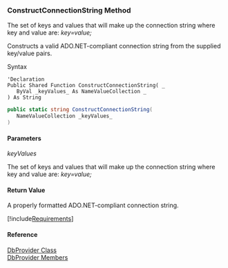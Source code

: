 ﻿### ConstructConnectionString Method

The set of keys and values that will make up the connection string where key and value are: _key=value;_

Constructs a valid ADO.NET-compliant connection string from the supplied key/value pairs.

Syntax

```vbnet
'Declaration
Public Shared Function ConstructConnectionString( _
   ByVal _keyValues_ As NameValueCollection _
) As String
```

```csharp
public static string ConstructConnectionString( 
   NameValueCollection _keyValues_
)
```

#### Parameters

_keyValues_

The set of keys and values that will make up the connection string where key and value are: _key=value;_

#### Return Value

A properly formatted ADO.NET-compliant connection string.

[!include[Requirements](../partials/requirements.md)]

#### Reference

[DbProvider Class](FChoice.Common~FChoice.Common.Data.DbProvider.md)  
[DbProvider Members](FChoice.Common~FChoice.Common.Data.DbProvider_members.md)